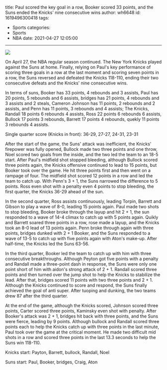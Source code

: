 title: Paul scored the key goal in a row, Booker scored 33 points, and the Suns ended the Knicks' nine consecutive wins
author: wh6648
id: 1619496300418
tags: 
- Sports
categories: 
- Sports
- NBA
date: 2021-04-27 12:05:00
---
![](https://p1.itc.cn/q_70/images01/20210427/7ca913caa74646d58b854d5779977e72.jpeg)


On April 27, the NBA regular season continued. The New York Knicks played against the Suns at home. Finally, relying on Paul's key performance of scoring three goals in a row at the last moment and scoring seven points in a row, the Suns reversed and defeated the Knicks 118-110, ending their two consecutive defeats and the Knicks' nine consecutive wins.

In terms of suns, Booker has 33 points, 4 rebounds and 3 assists, Paul has 20 points, 5 rebounds and 6 assists, bridges has 21 points, 4 rebounds and 3 assists and 2 steals, Cameron Johnson has 11 points, 2 rebounds and 2 assists, and Penn has 11 points, 3 rebounds and 4 assists; The Knicks, Randall 18 points 6 rebounds 4 assists, Ross 22 points 6 rebounds 6 assists, Bullock 17 points 3 rebounds, Barrett 17 points 4 rebounds, quekly 11 points 3 rebounds 4 assists.

Single quarter score (Knicks in front): 36-29, 27-27, 24-31, 23-31

After the start of the game, the Suns' attack was inefficient, the Knicks' firepower was fully opened, Bullock made two three points and one throw, Noel scored two goals from the inside, and the two led the team to an 18-5 start. After Paul's midfield shot stopped bleeding, although Bullock scored three points again, the Knicks offensive continued to lead to 15 points, but Booker took over the game. He hit three points first and then went on a rampage of four. The midfield shot scored 12 points in a row and led the team to catch up. With Penn's 3 + 1, the Suns narrowed the difference to 5 points. Ross even shot with a penalty even 4 points to stop bleeding, the first quarter, the Knicks 36-29 ahead of the sun.

In the second quarter, Ross assists continuously, leading Torpin, Barrett and Gibson to play a wave of 8-0, leading 15 points again. Paul made two shots to stop bleeding, Booker broke through the layup and hit 2 + 1, the sun responded to a wave of 14-4 climax to catch up with 5 points again. Quikly and Barrett soared three points in a row, rose made a layup, and the Knicks took an 8-0 lead of 13 points again. Penn broke through again with three points, bridges dunked with 2 + 1 Booker, and the Suns responded to a wave of 13-5 to catch up with five points again with Aton's make-up. After half-time, the Knicks led the Suns 63-56.

In the third quarter, Booker led the team to catch up with him with three consecutive breakthroughs. Although Peyton got five points with a penalty and Randall made a three-point dash in response, the Suns were only one point short of him with aidon's strong attack of 2 + 1. Randall scored three points and then turned over the jump shot to help the Knicks to stabilize the lead. After that, bridges scored 11 points with two three points and 2 + 1. Although the Knicks continued to score and respond, the Suns finally achieved the goal of anti super. After tuoping and dunking, the two teams drew 87 after the third quarter.

At the end of the game, although the Knicks scored, Johnson scored three points, Carter scored three points, Kaminsky even shot with penalty. After Booker's attack was 2 + 1, bridges hit back with three points, and the Suns were fierce, leading by 9 points. Although bullock and Randall scored three points each to help the Knicks catch up with three points in the last minute, Paul took over the game at the critical moment. He made two difficult mid shots in a row and scored three points in the last 13.3 seconds to help the Suns win 118-110.

Knicks start: Payton, Barrett, bullock, Randall, Noel

Suns start: Paul, Booker, bridges, Craig, Aton

